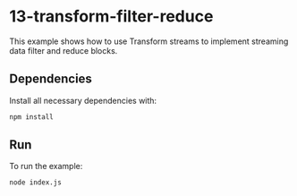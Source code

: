 # 13-transform-filter-reduce

This example shows how to use Transform streams to implement streaming data
filter and reduce blocks.

## Dependencies

Install all necessary dependencies with:

```bash
npm install
```

## Run

To run the example:

```bash
node index.js
```
